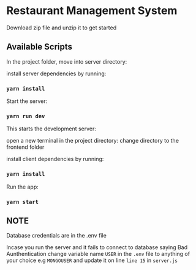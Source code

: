 # Restaurant Management System
Download zip file and unzip it to get started

## Available Scripts
In the project folder, move into server directory:

install server dependencies by running:
### `yarn install` 

Start the server:
### `yarn run dev` 

This starts the development server:


open a new terminal in the project directory:
change directory to the frontend folder

install client dependencies by running:
### `yarn install` 

Run the app:
### `yarn start` 


## NOTE
Database credentials are in the .env file

Incase you run the server and it fails to connect to database saying Bad Aunthentication 
change variable name `USER` in the `.env` file to anything of your choice e.g `MONGOUSER` 
and update it on line `line 15` in `server.js` 